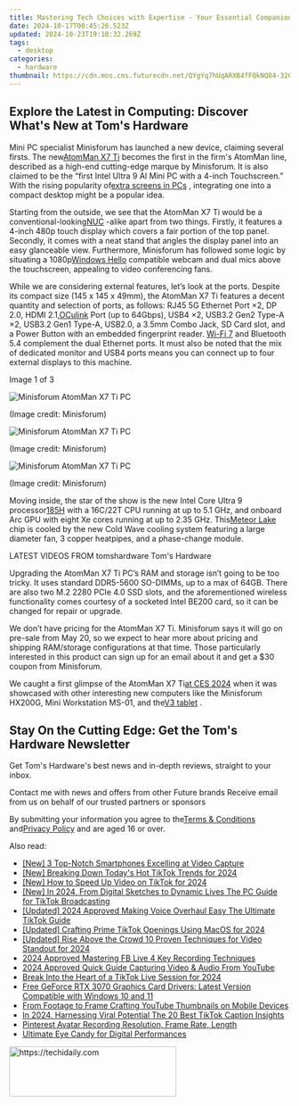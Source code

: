 ```yaml
---
title: Mastering Tech Choices with Expertise - Your Essential Companion to Tom's Hardware
date: 2024-10-17T00:45:26.523Z
updated: 2024-10-23T19:10:32.269Z
tags:
  - desktop
categories:
  - hardware
thumbnail: https://cdn.mos.cms.futurecdn.net/QYgYq7hUqARXB4fFQkNQ84-320-80.png
---
```


## Explore the Latest in Computing: Discover What's New at Tom's Hardware

Mini PC specialist Minisforum has launched a new device, claiming several firsts. The new[AtomMan X7 Ti](https://www.minisforum.com/page/x7ti/index.html?lang=en) becomes the first in the firm's AtomMan line, described as a high-end cutting-edge marque by Minisforum. It is also claimed to be the “first Intel Ultra 9 AI Mini PC with a 4-inch Touchscreen.” With the rising popularity of[extra screens in PCs](https://www.tomshardware.com/pc-components/cooling/hands-on-lian-lis-lcd-screen-fans-turn-heads-and-are-surprisingly-affordable-but-not-as-configurable-as-id-like) , integrating one into a compact desktop might be a popular idea.

 Starting from the outside, we see that the AtomMan X7 Ti would be a conventional-looking[NUC](https://www.tomshardware.com/news/asus-gets-license-to-make-intel-nucs) \-alike apart from two things. Firstly, it features a 4-inch 480p touch display which covers a fair portion of the top panel. Secondly, it comes with a neat stand that angles the display panel into an easy glanceable view. Furthermore, Minisforum has followed some logic by situating a 1080p[Windows Hello](https://www.tomshardware.com/news/windows-hello-fido2-certification-may-update-microsoft,39261.html) compatible webcam and dual mics above the touchscreen, appealing to video conferencing fans.

 While we are considering external features, let’s look at the ports. Despite its compact size (145 x 145 x 49mm), the AtomMan X7 Ti features a decent quantity and selection of ports, as follows: RJ45 5G Ethernet Port ×2, DP 2.0, HDMI 2.1,[OCulink](https://www.tomshardware.com/news/worlds-first-oculink-usb-4-egpu-with-radeor-rx-7600m-xt) Port (up to 64Gbps), USB4 ×2, USB3.2 Gen2 Type-A ×2, USB3.2 Gen1 Type-A, USB2.0, a 3.5mm Combo Jack, SD Card slot, and a Power Button with an embedded fingerprint reader. [Wi-Fi 7](https://www.tomshardware.com/news/wi-fi-7-faq) and Bluetooth 5.4 complement the dual Ethernet ports. It must also be noted that the mix of dedicated monitor and USB4 ports means you can connect up to four external displays to this machine.

 Image 1 of 3

![Minisforum AtomMan X7 Ti PC](https://vanilla.futurecdn.net/cyclingnews/media/img/missing-image.svg)

 (Image credit: Minisforum)

![Minisforum AtomMan X7 Ti PC](https://vanilla.futurecdn.net/cyclingnews/media/img/missing-image.svg)

 (Image credit: Minisforum)

![Minisforum AtomMan X7 Ti PC](https://vanilla.futurecdn.net/cyclingnews/media/img/missing-image.svg)

 (Image credit: Minisforum)

 Moving inside, the star of the show is the new Intel Core Ultra 9 processor[185H](https://www.intel.com/content/www/us/en/products/sku/236849/intel-core-ultra-9-processor-185h-24m-cache-up-to-5-10-ghz/specifications.html) with a 16C/22T CPU running at up to 5.1 GHz, and onboard Arc GPU with eight Xe cores running at up to 2.35 GHz. This[Meteor Lake](https://www.tomshardware.com/news/intel-details-core-ultra-meteor-lake-architecture-launches-december-14) chip is cooled by the new Cold Wave cooling system featuring a large diameter fan, 3 copper heatpipes, and a phase-change module.

 LATEST VIDEOS FROM tomshardware Tom's Hardware

 Upgrading the AtomMan X7 Ti PC’s RAM and storage isn’t going to be too tricky. It uses standard DDR5-5600 SO-DIMMs, up to a max of 64GB. There are also two M.2 2280 PCIe 4.0 SSD slots, and the aforementioned wireless functionality comes courtesy of a socketed Intel BE200 card, so it can be changed for repair or upgrade.

 We don’t have pricing for the AtomMan X7 Ti. Minisforum says it will go on pre-sale from May 20, so we expect to hear more about pricing and shipping RAM/storage configurations at that time. Those particularly interested in this product can sign up for an email about it and get a $30 coupon from Minisforum.

 We caught a first glimpse of the AtomMan X7 Ti[at CES 2024](https://www.tomshardware.com/desktops/mini-pcs/minisforum-first-intel-core-ultra-mini-pc-amd-rx-7600M-xt-mini-pc) when it was showcased with other interesting new computers like the Minisforum HX200G, Mini Workstation MS-01, and the[V3 tablet](https://www.tomshardware.com/tablets/minisforum-v3-tablet-arrives-the-worlds-first-amd-ryzen-7-8840u-powered-surface-clone) .

## Stay On the Cutting Edge: Get the Tom's Hardware Newsletter

 Get Tom's Hardware's best news and in-depth reviews, straight to your inbox.

 Contact me with news and offers from other Future brands  Receive email from us on behalf of our trusted partners or sponsors

 By submitting your information you agree to the[Terms & Conditions](https://futureplc.com/terms-conditions/) and[Privacy Policy](https://futureplc.com/privacy-policy/) and are aged 16 or over.

<ins class="adsbygoogle"
     style="display:block"
     data-ad-format="autorelaxed"
     data-ad-client="ca-pub-7571918770474297"
     data-ad-slot="1223367746"></ins>

<ins class="adsbygoogle"
     style="display:block"
     data-ad-client="ca-pub-7571918770474297"
     data-ad-slot="8358498916"
     data-ad-format="auto"
     data-full-width-responsive="true"></ins>

<span class="atpl-alsoreadstyle">Also read:</span>
<div><ul>
<li><a href="https://fox-boxes.techidaily.com/new-3-top-notch-smartphones-excelling-at-video-capture/"><u>[New] 3 Top-Notch Smartphones Excelling at Video Capture</u></a></li>
<li><a href="https://tiktok-clips.techidaily.com/new-breaking-down-todays-hot-tiktok-trends-for-2024/"><u>[New] Breaking Down Today's Hot TikTok Trends for 2024</u></a></li>
<li><a href="https://tiktok-clips.techidaily.com/new-how-to-speed-up-video-on-tiktok-for-2024/"><u>[New] How to Speed Up Video on TikTok for 2024</u></a></li>
<li><a href="https://tiktok-clips.techidaily.com/new-in-2024-from-digital-sketches-to-dynamic-lives-the-pc-guide-for-tiktok-broadcasting/"><u>[New] In 2024, From Digital Sketches to Dynamic Lives The PC Guide for TikTok Broadcasting</u></a></li>
<li><a href="https://tiktok-clips.techidaily.com/updated-2024-approved-making-voice-overhaul-easy-the-ultimate-tiktok-guide/"><u>[Updated] 2024 Approved Making Voice Overhaul Easy The Ultimate TikTok Guide</u></a></li>
<li><a href="https://tiktok-clips.techidaily.com/updated-crafting-prime-tiktok-openings-using-macos-for-2024/"><u>[Updated] Crafting Prime TikTok Openings Using MacOS for 2024</u></a></li>
<li><a href="https://youtube-tips.techidaily.com/ed-rise-above-the-crowd-10-proven-techniques-for-video-standout-for-2024/"><u>[Updated] Rise Above the Crowd 10 Proven Techniques for Video Standout for 2024</u></a></li>
<li><a href="https://facebook-video-content.techidaily.com/2024-approved-mastering-fb-live-4-key-recording-techniques/"><u>2024 Approved Mastering FB Live 4 Key Recording Techniques</u></a></li>
<li><a href="https://youtube-docs.techidaily.com/approved-quick-guide-capturing-video-and-audio-from-youtube/"><u>2024 Approved Quick Guide Capturing Video & Audio From YouTube</u></a></li>
<li><a href="https://tiktok-clips.techidaily.com/break-into-the-heart-of-a-tiktok-live-session-for-2024/"><u>Break Into the Heart of a TikTok Live Session for 2024</u></a></li>
<li><a href="https://win-dash.techidaily.com/free-geforce-rtx-3070-graphics-card-drivers-latest-version-compatible-with-windows-10-and-11/"><u>Free GeForce RTX 3070 Graphics Card Drivers: Latest Version Compatible with Windows 10 and 11</u></a></li>
<li><a href="https://youtube-lab.techidaily.com/footage-to-frame-crafting-youtube-thumbnails-on-mobile-devices/"><u>From Footage to Frame Crafting YouTube Thumbnails on Mobile Devices</u></a></li>
<li><a href="https://tiktok-clips.techidaily.com/in-2024-harnessing-viral-potential-the-20-best-tiktok-caption-insights/"><u>In 2024, Harnessing Viral Potential The 20 Best TikTok Caption Insights</u></a></li>
<li><a href="https://facebook-video-content.techidaily.com/pinterest-avatar-recording-resolution-frame-rate-length/"><u>Pinterest Avatar Recording Resolution, Frame Rate, Length</u></a></li>
<li><a href="https://article-posts.techidaily.com/ultimate-eye-candy-for-digital-performances/"><u>Ultimate Eye Candy for Digital Performances</u></a></li>
</ul></div>

<!-- affiliate ads begin -->
<a href="https://appsumo.8odi.net/c/5597632/2137393/7443" target="_top" id="2137393">
  <img src="//a.impactradius-go.com/display-ad/7443-2137393" border="0" alt="https://techidaily.com" width="300" height="90"/>
</a>
<img height="0" width="0" src="https://appsumo.8odi.net/i/5597632/2137393/7443" style="position:absolute;visibility:hidden;" border="0" />
<!-- affiliate ads end -->

